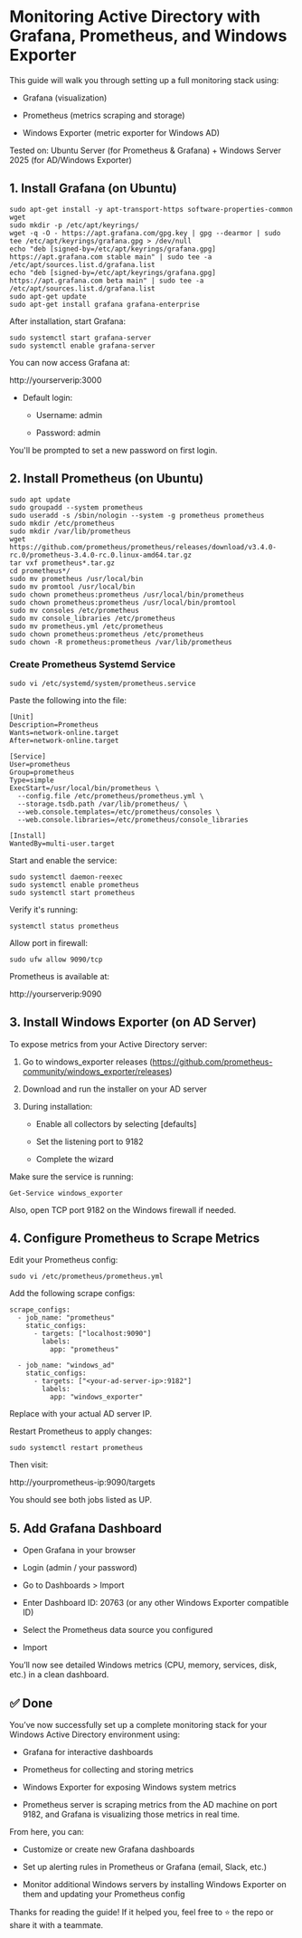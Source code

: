 # Monitoring Active Directory with Grafana, Prometheus, and Windows Exporter

This guide will walk you through setting up a full monitoring stack using:

- Grafana (visualization)

- Prometheus (metrics scraping and storage)

- Windows Exporter (metric exporter for Windows AD)

Tested on: Ubuntu Server (for Prometheus & Grafana) + Windows Server 2025 (for AD/Windows Exporter)

## 1. Install Grafana (on Ubuntu)
```
sudo apt-get install -y apt-transport-https software-properties-common wget
sudo mkdir -p /etc/apt/keyrings/
wget -q -O - https://apt.grafana.com/gpg.key | gpg --dearmor | sudo tee /etc/apt/keyrings/grafana.gpg > /dev/null
echo "deb [signed-by=/etc/apt/keyrings/grafana.gpg] https://apt.grafana.com stable main" | sudo tee -a /etc/apt/sources.list.d/grafana.list
echo "deb [signed-by=/etc/apt/keyrings/grafana.gpg] https://apt.grafana.com beta main" | sudo tee -a /etc/apt/sources.list.d/grafana.list
sudo apt-get update
sudo apt-get install grafana grafana-enterprise
```

After installation, start Grafana:
```
sudo systemctl start grafana-server
sudo systemctl enable grafana-server
```
You can now access Grafana at:

http://yourserverip:3000

- Default login:

    - Username: admin

    - Password: admin

You'll be prompted to set a new password on first login.

## 2. Install Prometheus (on Ubuntu)
```
sudo apt update
sudo groupadd --system prometheus
sudo useradd -s /sbin/nologin --system -g prometheus prometheus
sudo mkdir /etc/prometheus
sudo mkdir /var/lib/prometheus
wget https://github.com/prometheus/prometheus/releases/download/v3.4.0-rc.0/prometheus-3.4.0-rc.0.linux-amd64.tar.gz
tar vxf prometheus*.tar.gz
cd prometheus*/
sudo mv prometheus /usr/local/bin
sudo mv promtool /usr/local/bin
sudo chown prometheus:prometheus /usr/local/bin/prometheus
sudo chown prometheus:prometheus /usr/local/bin/promtool
sudo mv consoles /etc/prometheus
sudo mv console_libraries /etc/prometheus
sudo mv prometheus.yml /etc/prometheus
sudo chown prometheus:prometheus /etc/prometheus
sudo chown -R prometheus:prometheus /var/lib/prometheus
```
### Create Prometheus Systemd Service
```
sudo vi /etc/systemd/system/prometheus.service
```

Paste the following into the file:
```
[Unit]
Description=Prometheus
Wants=network-online.target
After=network-online.target

[Service]
User=prometheus
Group=prometheus
Type=simple
ExecStart=/usr/local/bin/prometheus \
  --config.file /etc/prometheus/prometheus.yml \
  --storage.tsdb.path /var/lib/prometheus/ \
  --web.console.templates=/etc/prometheus/consoles \
  --web.console.libraries=/etc/prometheus/console_libraries

[Install]
WantedBy=multi-user.target
```
Start and enable the service:
```
sudo systemctl daemon-reexec
sudo systemctl enable prometheus
sudo systemctl start prometheus
```

Verify it's running:

```
systemctl status prometheus
```

Allow port in firewall:
```
sudo ufw allow 9090/tcp
```

Prometheus is available at:

http://yourserverip:9090

## 3. Install Windows Exporter (on AD Server)

To expose metrics from your Active Directory server:

1. Go to windows_exporter releases (https://github.com/prometheus-community/windows_exporter/releases)

2. Download and run the installer on your AD server

3. During installation:

    - Enable all collectors by selecting [defaults]

    - Set the listening port to 9182

    - Complete the wizard

Make sure the service is running:
```
Get-Service windows_exporter
```

Also, open TCP port 9182 on the Windows firewall if needed.

## 4. Configure Prometheus to Scrape Metrics

Edit your Prometheus config:
```
sudo vi /etc/prometheus/prometheus.yml
```

Add the following scrape configs:

```
scrape_configs:
  - job_name: "prometheus"
    static_configs:
      - targets: ["localhost:9090"]
        labels:
          app: "prometheus"

  - job_name: "windows_ad"
    static_configs:
      - targets: ["<your-ad-server-ip>:9182"]
        labels:
          app: "windows_exporter"
```

Replace <your-ad-server-ip> with your actual AD server IP.

Restart Prometheus to apply changes:
```
sudo systemctl restart prometheus
```

Then visit:

http://yourprometheus-ip:9090/targets

You should see both jobs listed as UP.

## 5. Add Grafana Dashboard
- Open Grafana in your browser

- Login (admin / your password)

- Go to Dashboards > Import

- Enter Dashboard ID: 20763 (or any other Windows Exporter compatible ID)

- Select the Prometheus data source you configured

- Import

You’ll now see detailed Windows metrics (CPU, memory, services, disk, etc.) in a clean dashboard.

## ✅ Done

You’ve now successfully set up a complete monitoring stack for your Windows Active Directory environment using:

- Grafana for interactive dashboards

- Prometheus for collecting and storing metrics

- Windows Exporter for exposing Windows system metrics

- Prometheus server is scraping metrics from the AD machine on port 9182, and Grafana is visualizing those metrics in real time.

From here, you can:

- Customize or create new Grafana dashboards

- Set up alerting rules in Prometheus or Grafana (email, Slack, etc.)

- Monitor additional Windows servers by installing Windows Exporter on them and updating your Prometheus config

Thanks for reading the guide! If it helped you, feel free to ⭐ the repo or share it with a teammate.